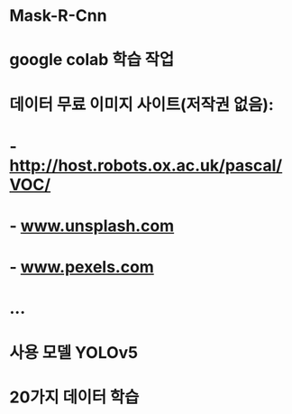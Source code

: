 # Mask-R-Cnn

# google colab 학습 작업

# 데이터 무료 이미지 사이트(저작권 없음): 
# - http://host.robots.ox.ac.uk/pascal/VOC/
# - www.unsplash.com
# - www.pexels.com
# ...

# 사용 모델 YOLOv5
# 20가지 데이터 학습

